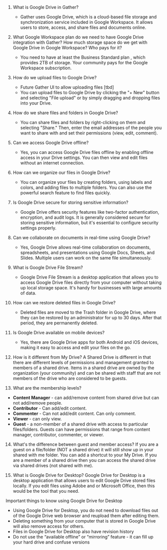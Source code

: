 1. What is Google Drive in Gather?
   - Gather uses Google Drive, which is a cloud-based file storage and synchronization service included in Google Workspace. It allows users to store, access, and share files and documents online.

2. What Google Workspace plan do we need to have Google Drive integration with Gather? How much storage space do we get with Google Drive in Google Workspace? Who pays for it?
   - You need to have at least the Business Standard plan , which provides 2TB of storage. Your community pays for the Google Workspace subscription.

3. How do we upload files to Google Drive?
   - Future Gather UI to allow uploading files [tbd]
   - You can upload files to Google Drive by clicking the "+ New" button and selecting "File upload" or by simply dragging and dropping files into your Drive.

4. How do we share files and folders in Google Drive?
   - You can share files and folders by right-clicking on them and selecting "Share." Then, enter the email addresses of the people you want to share with and set their permissions (view, edit, comment).

5. Can we access Google Drive offline?
   - Yes, you can access Google Drive files offline by enabling offline access in your Drive settings. You can then view and edit files without an internet connection.

6. How can we organize our files in Google Drive?
   - You can organize your files by creating folders, using labels and colors, and adding files to multiple folders. You can also use the powerful search feature to find files quickly.

7. Is Google Drive secure for storing sensitive information?
   - Google Drive offers security features like two-factor authentication, encryption, and audit logs. It is generally considered secure for storing sensitive information, but it's essential to configure security settings properly.

8. Can we collaborate on documents in real-time using Google Drive?
   - Yes, Google Drive allows real-time collaboration on documents, spreadsheets, and presentations using Google Docs, Sheets, and Slides. Multiple users can work on the same file simultaneously.

9. What is Google Drive File Stream?
   - Google Drive File Stream is a desktop application that allows you to access Google Drive files directly from your computer without taking up local storage space. It's handy for businesses with large amounts of data.

10. How can we restore deleted files in Google Drive?
	- Deleted files are moved to the Trash folder in Google Drive, where they can be restored by an administrator for up to 30 days. After that period, they are permanently deleted.

11. Is Google Drive available on mobile devices?
	- Yes, there are Google Drive apps for both Android and iOS devices, making it easy to access and edit your files on the go.

12. How is it different from My Drive?
  A Shared Drive is different in that there are different levels of permissions and management granted to members of a shared drive. Items in a shared drive are owned by the organization (your community) and can be shared with staff that are not members of the drive who are considered to be guests.

13. What are the membership levels?
   *   **Content Manager** - can add/remove content from shared drive but can not add/remove people.
   *  **Contributor** - Can add/edit content.
   *  **Commenter** - Can not add/edit content. Can only comment.
   *  **Viewer** - can only view.
   *  **Guest** - a non-member of a shared drive with access to particular files/folders. Guests can have permissions that range from content manager, contributor, commenter, or viewer.

14. What's the difference between guest and member access?
   If you are a guest on a file/folder (NOT a shared drive) it will still show up in your shared with me folder. You can add a shortcut to your My Drive. If you are a member of a shared drive then you can access the shared drive via shared drives (not shared with me).

15. What is Google Drive for Desktop?
  Google Drive for Desktop is a desktop application that allows users to edit Google Drive stored files locally. If you edit files using Adobe and or Microsoft Office, then this would be the tool that you need.

  Important things to know using Google Drive for Desktop
  * Using Google Drive for Desktop, you do not need to download files out of the Google Drive web browser and reupload them after editing them.
  * Deleting something from your computer that is stored in Google Drive will also remove access for others.
  * Files in Google Drive for Desktop also have revision history
  * Do not use the “available offline” or “mirroring” feature - it can fill up your hard drive and confuse versions
